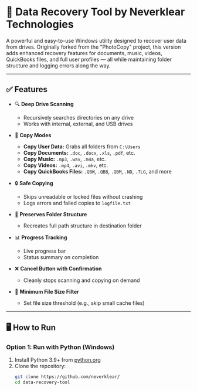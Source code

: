# 🧰 Data Recovery Tool by Neverklear Technologies

A powerful and easy-to-use Windows utility designed to recover user data from drives. Originally forked from the "PhotoCopy" project, this version adds enhanced recovery features for documents, music, videos, QuickBooks files, and full user profiles — all while maintaining folder structure and logging errors along the way.

---

## ✅ Features

- 🔍 **Deep Drive Scanning**
  - Recursively searches directories on any drive
  - Works with internal, external, and USB drives

- 📁 **Copy Modes**
  - **Copy User Data:** Grabs all folders from `C:\Users`
  - **Copy Documents:** `.doc`, `.docx`, `.xls`, `.pdf`, etc.
  - **Copy Music:** `.mp3`, `.wav`, `.m4a`, etc.
  - **Copy Videos:** `.mp4`, `.avi`, `.mkv`, etc.
  - **Copy QuickBooks Files:** `.QBW`, `.QBB`, `.QBM`, `.ND`, `.TLG`, and more

- 🔒 **Safe Copying**
  - Skips unreadable or locked files without crashing
  - Logs errors and failed copies to `logfile.txt`

- 📐 **Preserves Folder Structure**
  - Recreates full path structure in destination folder

- 📊 **Progress Tracking**
  - Live progress bar
  - Status summary on completion

- ❌ **Cancel Button with Confirmation**
  - Cleanly stops scanning and copying on demand

- 📏 **Minimum File Size Filter**
  - Set file size threshold (e.g., skip small cache files)

---

## 🖥️ How to Run

### Option 1: Run with Python (Windows)
1. Install Python 3.9+ from [python.org](https://www.python.org/)
2. Clone the repository:
   ```bash
   git clone https://github.com/neverklear/
   cd data-recovery-tool
